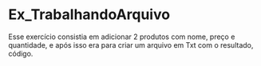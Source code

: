 # Ex_TrabalhandoArquivo
Esse exercício consistia em adicionar 2 produtos com nome, preço e quantidade, e após isso era para criar um arquivo em Txt com o resultado, código.
